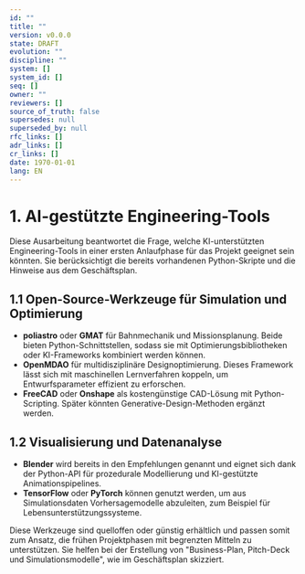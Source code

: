 ```yaml
---
id: ""
title: ""
version: v0.0.0
state: DRAFT
evolution: ""
discipline: ""
system: []
system_id: []
seq: []
owner: ""
reviewers: []
source_of_truth: false
supersedes: null
superseded_by: null
rfc_links: []
adr_links: []
cr_links: []
date: 1970-01-01
lang: EN
---
```


# 1. AI-gestützte Engineering-Tools

Diese Ausarbeitung beantwortet die Frage, welche KI-unterstützten Engineering-Tools in einer ersten Anlaufphase für das Projekt geeignet sein könnten. Sie berücksichtigt die bereits vorhandenen Python-Skripte und die Hinweise aus dem Geschäftsplan.

## 1.1 Open-Source-Werkzeuge für Simulation und Optimierung

- **poliastro** oder **GMAT** für Bahnmechanik und Missionsplanung. Beide bieten Python-Schnittstellen, sodass sie mit Optimierungsbibliotheken oder KI-Frameworks kombiniert werden können.
- **OpenMDAO** für multidisziplinäre Designoptimierung. Dieses Framework lässt sich mit maschinellen Lernverfahren koppeln, um Entwurfsparameter effizient zu erforschen.
- **FreeCAD** oder **Onshape** als kostengünstige CAD-Lösung mit Python-Scripting. Später könnten Generative-Design-Methoden ergänzt werden.

## 1.2 Visualisierung und Datenanalyse

- **Blender** wird bereits in den Empfehlungen genannt und eignet sich dank der Python-API für prozedurale Modellierung und KI-gestützte Animationspipelines.
- **TensorFlow** oder **PyTorch** können genutzt werden, um aus Simulationsdaten Vorhersagemodelle abzuleiten, zum Beispiel für Lebensunterstützungssysteme.

Diese Werkzeuge sind quelloffen oder günstig erhältlich und passen somit zum Ansatz, die frühen Projektphasen mit begrenzten Mitteln zu unterstützen. Sie helfen bei der Erstellung von "Business-Plan, Pitch-Deck und Simulationsmodelle", wie im Geschäftsplan skizziert.
